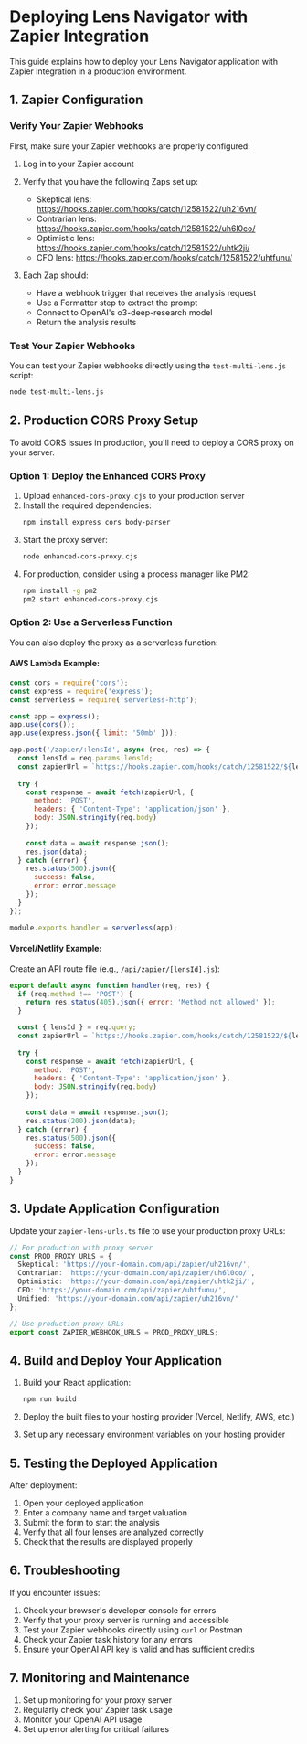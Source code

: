 # Deploying Lens Navigator with Zapier Integration

This guide explains how to deploy your Lens Navigator application with Zapier integration in a production environment.

## 1. Zapier Configuration

### Verify Your Zapier Webhooks

First, make sure your Zapier webhooks are properly configured:

1. Log in to your Zapier account
2. Verify that you have the following Zaps set up:
   - Skeptical lens: https://hooks.zapier.com/hooks/catch/12581522/uh216vn/
   - Contrarian lens: https://hooks.zapier.com/hooks/catch/12581522/uh6l0co/
   - Optimistic lens: https://hooks.zapier.com/hooks/catch/12581522/uhtk2ji/
   - CFO lens: https://hooks.zapier.com/hooks/catch/12581522/uhtfunu/

3. Each Zap should:
   - Have a webhook trigger that receives the analysis request
   - Use a Formatter step to extract the prompt
   - Connect to OpenAI's o3-deep-research model
   - Return the analysis results

### Test Your Zapier Webhooks

You can test your Zapier webhooks directly using the `test-multi-lens.js` script:

```bash
node test-multi-lens.js
```

## 2. Production CORS Proxy Setup

To avoid CORS issues in production, you'll need to deploy a CORS proxy on your server.

### Option 1: Deploy the Enhanced CORS Proxy

1. Upload `enhanced-cors-proxy.cjs` to your production server
2. Install the required dependencies:
   ```bash
   npm install express cors body-parser
   ```
3. Start the proxy server:
   ```bash
   node enhanced-cors-proxy.cjs
   ```
4. For production, consider using a process manager like PM2:
   ```bash
   npm install -g pm2
   pm2 start enhanced-cors-proxy.cjs
   ```

### Option 2: Use a Serverless Function

You can also deploy the proxy as a serverless function:

#### AWS Lambda Example:

```javascript
const cors = require('cors');
const express = require('express');
const serverless = require('serverless-http');

const app = express();
app.use(cors());
app.use(express.json({ limit: '50mb' }));

app.post('/zapier/:lensId', async (req, res) => {
  const lensId = req.params.lensId;
  const zapierUrl = `https://hooks.zapier.com/hooks/catch/12581522/${lensId}`;
  
  try {
    const response = await fetch(zapierUrl, {
      method: 'POST',
      headers: { 'Content-Type': 'application/json' },
      body: JSON.stringify(req.body)
    });
    
    const data = await response.json();
    res.json(data);
  } catch (error) {
    res.status(500).json({ 
      success: false, 
      error: error.message 
    });
  }
});

module.exports.handler = serverless(app);
```

#### Vercel/Netlify Example:

Create an API route file (e.g., `/api/zapier/[lensId].js`):

```javascript
export default async function handler(req, res) {
  if (req.method !== 'POST') {
    return res.status(405).json({ error: 'Method not allowed' });
  }

  const { lensId } = req.query;
  const zapierUrl = `https://hooks.zapier.com/hooks/catch/12581522/${lensId}`;
  
  try {
    const response = await fetch(zapierUrl, {
      method: 'POST',
      headers: { 'Content-Type': 'application/json' },
      body: JSON.stringify(req.body)
    });
    
    const data = await response.json();
    res.status(200).json(data);
  } catch (error) {
    res.status(500).json({ 
      success: false, 
      error: error.message 
    });
  }
}
```

## 3. Update Application Configuration

Update your `zapier-lens-urls.ts` file to use your production proxy URLs:

```typescript
// For production with proxy server
const PROD_PROXY_URLS = {
  Skeptical: 'https://your-domain.com/api/zapier/uh216vn/',
  Contrarian: 'https://your-domain.com/api/zapier/uh6l0co/',
  Optimistic: 'https://your-domain.com/api/zapier/uhtk2ji/',
  CFO: 'https://your-domain.com/api/zapier/uhtfunu/',
  Unified: 'https://your-domain.com/api/zapier/uh216vn/'
};

// Use production proxy URLs
export const ZAPIER_WEBHOOK_URLS = PROD_PROXY_URLS;
```

## 4. Build and Deploy Your Application

1. Build your React application:
   ```bash
   npm run build
   ```

2. Deploy the built files to your hosting provider (Vercel, Netlify, AWS, etc.)

3. Set up any necessary environment variables on your hosting provider

## 5. Testing the Deployed Application

After deployment:

1. Open your deployed application
2. Enter a company name and target valuation
3. Submit the form to start the analysis
4. Verify that all four lenses are analyzed correctly
5. Check that the results are displayed properly

## 6. Troubleshooting

If you encounter issues:

1. Check your browser's developer console for errors
2. Verify that your proxy server is running and accessible
3. Test your Zapier webhooks directly using `curl` or Postman
4. Check your Zapier task history for any errors
5. Ensure your OpenAI API key is valid and has sufficient credits

## 7. Monitoring and Maintenance

1. Set up monitoring for your proxy server
2. Regularly check your Zapier task usage
3. Monitor your OpenAI API usage
4. Set up error alerting for critical failures
